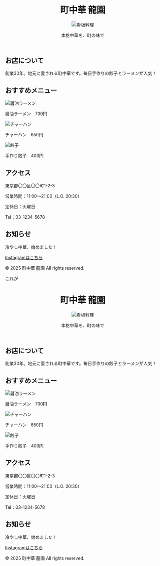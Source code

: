 <!DOCTYPE html>
<html lang="ja">
<head>
  <meta charset="UTF-8">
  <meta name="viewport" content="width=device-width, initial-scale=1.0">
  <title>町中華 龍園</title>
  <link rel="stylesheet" href="my-web.css">
</head>
<body>

  <header>
    <h1>町中華 龍園</h1>
    <img src="main.jpg" alt="看板料理" class="main-img">
    <p class="catch">本格中華を、町の味で</p>
  </header>

  <section class="about">
    <h2>お店について</h2>
    <p>創業30年。地元に愛される町中華です。毎日手作りの餃子とラーメンが人気！</p>
  </section>

  <section class="menu">
    <h2>おすすめメニュー</h2>
    <div class="menu-item">
      <img src="ramen.jpg" alt="醤油ラーメン">
      <p>醤油ラーメン　700円</p>
    </div>
    <div class="menu-item">
      <img src="friedrice.jpg" alt="チャーハン">
      <p>チャーハン　650円</p>
    </div>
    <div class="menu-item"> <img src="gyoza.jpg" alt="餃子">
      <p>手作り餃子　400円</p>
    </div>
  </section>

  <section class="access">
    <h2>アクセス</h2>
    <p>東京都〇〇区〇〇町1-2-3</p>
    <p>営業時間：11:00～21:00（L.O. 20:30）</p>
    <p>定休日：火曜日</p>
    <p>Tel：03-1234-5678</p>
  </section>

  <section class="sns">
    <h2>お知らせ</h2>
    <p>冷やし中華、始めました！</p>
    <a href="https://instagram.com/" target="_blank">Instagramはこちら</a>
  </section>

  <footer> <p>&copy; 2025 町中華 龍園 All rights reserved.</p>
  </footer>

</body>
</html>これが<!DOCTYPE html>
<html lang="ja">
<head>
  <meta charset="UTF-8">
  <meta name="viewport" content="width=device-width, initial-scale=1.0">
  <title>町中華 龍園</title>
  <link rel="stylesheet" href="style.css">
</head>
<body>

  <header>
    <h1>町中華 龍園</h1>
    <img src="main.jpg" alt="看板料理" class="main-img">
    <p class="catch">本格中華を、町の味で</p>
  </header>

  <section class="about">
    <h2>お店について</h2>
    <p>創業30年。地元に愛される町中華です。毎日手作りの餃子とラーメンが人気！</p>
  </section>

  <section class="menu">
    <h2>おすすめメニュー</h2>
    <div class="menu-item">
      <img src="ramen.jpg" alt="醤油ラーメン">
      <p>醤油ラーメン　700円</p>
    </div>
    <div class="menu-item">
      <img src="friedrice.jpg" alt="チャーハン">
      <p>チャーハン　650円</p>
    </div>
    <div class="menu-item">
      <img src="gyoza.jpg" alt="餃子">
      <p>手作り餃子　400円</p>
    </div>
  </section>

  <section class="access">
    <h2>アクセス</h2>
    <p>東京都〇〇区〇〇町1-2-3</p>
    <p>営業時間：11:00～21:00（L.O. 20:30）</p>
    <p>定休日：火曜日</p>
    <p>Tel：03-1234-5678</p>
  </section>

  <section class="sns">
    <h2>お知らせ</h2>
    <p>冷やし中華、始めました！</p>
    <a href="https://instagram.com/" target="_blank">Instagramはこちら</a>
  </section>

  <footer>
    <p>&copy; 2025 町中華 龍園 All rights reserved.</p>
  </footer>

</body>
</html>
